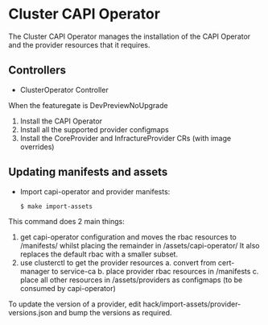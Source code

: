 # Cluster CAPI Operator

The Cluster CAPI Operator manages the installation of the CAPI Operator and the provider
resources that it requires.

## Controllers

- ClusterOperator Controller

When the featuregate is DevPreviewNoUpgrade
1. Install the CAPI Operator
2. Install all the supported provider configmaps
3. Install the CoreProvider and InfractureProvider CRs (with image overrides)

## Updating manifests and assets

- Import capi-operator and provider manifests:

  ```sh
  $ make import-assets
  ```

This command does 2 main things:
1. get capi-operator configuration and moves the rbac resources to /manifests/ whilst
   placing the remainder in /assets/capi-operator/
   It also replaces the default rbac with a smaller subset.
2. use clusterctl to get the provider resources
   a. convert from cert-manager to service-ca
   b. place provider rbac resources in /manifests
   c. place all other resources in /assets/providers as configmaps (to be consumed by capi-operator)

To update the version of a provider, edit hack/import-assets/provider-versions.json and bump
the versions as required.

